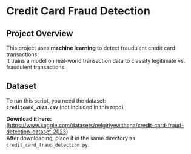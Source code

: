# Credit Card Fraud Detection

##  Project Overview
This project uses **machine learning** to detect fraudulent credit card transactions.  
It trains a model on real-world transaction data to classify legitimate vs. fraudulent transactions.

## Dataset
To run this script, you need the dataset:  
**`creditcard_2023.csv`** (not included in this repo)

**Download it here:**(https://www.kaggle.com/datasets/nelgiriyewithana/credit-card-fraud-detection-dataset-2023)  
After downloading, place it in the same directory as `credit_card_fraud_detection.py`.
